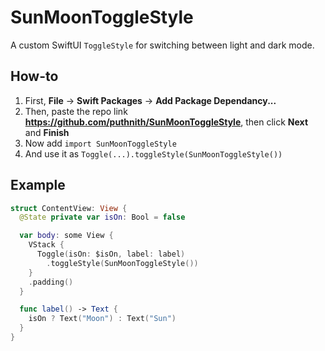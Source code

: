 # SunMoonToggleStyle

A custom SwiftUI `ToggleStyle` for switching between light and dark mode.

## How-to

1. First, **File** → **Swift Packages** → **Add Package Dependancy...**
2. Then, paste the repo link **https://github.com/puthnith/SunMoonToggleStyle**, then click **Next** and **Finish**
3. Now add `import SunMoonToggleStyle`
4. And use it as `Toggle(...).toggleStyle(SunMoonToggleStyle())`

## Example

```swift
struct ContentView: View {
  @State private var isOn: Bool = false

  var body: some View {
    VStack {
      Toggle(isOn: $isOn, label: label)
        .toggleStyle(SunMoonToggleStyle())
    }
    .padding()
  }

  func label() -> Text {
    isOn ? Text("Moon") : Text("Sun")
  }
}
```
